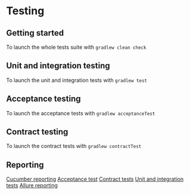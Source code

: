 # Testing

## Getting started

To launch the whole tests suite with `gradlew clean check`

## Unit and integration testing

To launch the unit and integration tests with `gradlew test`

## Acceptance testing

To launch the acceptance tests with `gradlew acceptanceTest`

## Contract testing

To launch the contract tests with `gradlew contractTest`

## Reporting

[Cucumber reporting](https://vondacho.github.io/arch-blueprint-java/reports/tests/cucumber/cucumber.html)
[Acceptance test](https://vondacho.github.io/arch-blueprint-java/reports/tests/acceptanceTest)
[Contract tests](https://vondacho.github.io/arch-blueprint-java/reports/tests/contractTest)
[Unit and integration tests](https://vondacho.github.io/arch-blueprint-java/reports/tests/test)
[Allure reporting](https://vondacho.github.io/arch-blueprint-java/reports/allure-report)
